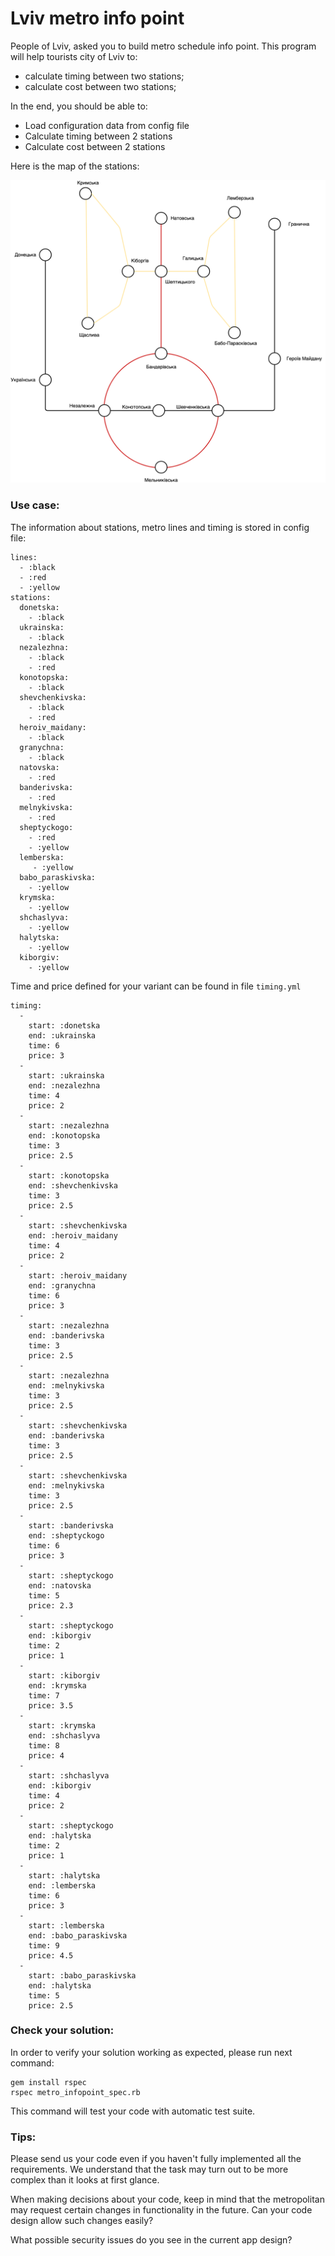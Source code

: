 # Lviv metro info point

People of Lviv, asked you to build metro schedule info point. This program will help tourists city of Lviv to:

- calculate timing between two stations;
- calculate cost between two stations;

In the end, you should be able to:

- Load configuration data from config file
- Calculate timing between 2 stations
- Calculate cost between 2 stations

Here is the map of the stations:

![Metro stations](images/Map-Pivorak-Lvivske-Metro-8825b843-59d8-4386-aa8c-5bfaffe31747.png)

### Use case:

The information about stations, metro lines and timing is stored in config file:

```
lines:
  - :black
  - :red
  - :yellow
stations:
  donetska:
    - :black
  ukrainska:
    - :black
  nezalezhna:
    - :black
    - :red
  konotopska:
    - :black
  shevchenkivska:
    - :black
    - :red
  heroiv_maidany:
    - :black
  granychna:
    - :black
  natovska:
    - :red
  banderivska:
    - :red
  melnykivska:
    - :red
  sheptyckogo:
    - :red
    - :yellow
  lemberska:
     - :yellow
  babo_paraskivska:
    - :yellow
  krymska:
    - :yellow
  shchaslyva:
    - :yellow
  halytska:
    - :yellow
  kiborgiv:
    - :yellow
```

Time and price defined for your variant can be found in file `timing.yml`

```
timing:
  -
    start: :donetska
    end: :ukrainska
    time: 6
    price: 3
  -
    start: :ukrainska
    end: :nezalezhna
    time: 4
    price: 2
  -
    start: :nezalezhna
    end: :konotopska
    time: 3
    price: 2.5
  -
    start: :konotopska
    end: :shevchenkivska
    time: 3
    price: 2.5
  -
    start: :shevchenkivska
    end: :heroiv_maidany
    time: 4
    price: 2
  -
    start: :heroiv_maidany
    end: :granychna
    time: 6
    price: 3
  -
    start: :nezalezhna
    end: :banderivska
    time: 3
    price: 2.5
  -
    start: :nezalezhna
    end: :melnykivska
    time: 3
    price: 2.5
  -
    start: :shevchenkivska
    end: :banderivska
    time: 3
    price: 2.5
  -
    start: :shevchenkivska
    end: :melnykivska
    time: 3
    price: 2.5
  -
    start: :banderivska
    end: :sheptyckogo
    time: 6
    price: 3
  -
    start: :sheptyckogo
    end: :natovska
    time: 5
    price: 2.3
  -
    start: :sheptyckogo
    end: :kiborgiv
    time: 2
    price: 1
  -
    start: :kiborgiv
    end: :krymska
    time: 7
    price: 3.5
  -
    start: :krymska
    end: :shchaslyva
    time: 8
    price: 4
  -
    start: :shchaslyva
    end: :kiborgiv
    time: 4
    price: 2
  -
    start: :sheptyckogo
    end: :halytska
    time: 2
    price: 1
  -
    start: :halytska
    end: :lemberska
    time: 6
    price: 3
  -
    start: :lemberska
    end: :babo_paraskivska
    time: 9
    price: 4.5
  -
    start: :babo_paraskivska
    end: :halytska
    time: 5
    price: 2.5
```

### Check your solution:

In order to verify your solution working as expected, please run next command:

    gem install rspec
    rspec metro_infopoint_spec.rb

This command will test your code with automatic test suite.

### Tips:

Please send us your code even if you haven't fully implemented all the requirements. We understand that the task may turn out to be more complex than it looks at first glance.

When making decisions about your code, keep in mind that the metropolitan may request certain changes in functionality in the future. Can your code design allow such changes easily?

What possible security issues do you see in the current app design?
